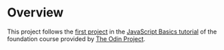 # Overview
This project follows the [first project](https://www.theodinproject.com/lessons/foundations-rock-paper-scissors) in the [JavaScript Basics tutorial](https://www.theodinproject.com/paths/foundations/courses/foundations#javascript-basics) of the foundation course provided by [The Odin Project](https://www.theodinproject.com/about).
